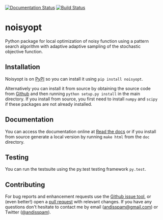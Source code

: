 [![Documentation Status](https://readthedocs.org/projects/noisyopt/badge/?version=latest)](http://noisyopt.readthedocs.io/en/latest/?badge=latest)
[![Build Status](https://travis-ci.org/andim/noisyopt.svg?branch=master)](https://travis-ci.org/andim/noisyopt)

# noisyopt

Python package for local optimization of noisy function using a pattern search algorithm with adaptive adaptive sampling of the stochastic objective function.

## Installation

Noisyopt is on [PyPI](https://pypi.python.org/pypi/noisyopt/) so you can install it using `pip install noisyopt`.

Alternatively you can install it from source by obtaining the source code from [Github](https://github.com/andim/noisyopt) and then running `python setup.py install` in the main directory. If you install from source, you first need to install `numpy` and `scipy` if these packages are not already installed.

## Documentation

You can access the documentation online at [Read the docs](http://noisyopt.readthedocs.io/en/latest/) or if you install from source generate a local version by running `make html` from the `doc` directory.

## Testing

You can run the testsuite using the py.test testing framework `py.test`.

## Contributing

For bug reports and enhancement requests use the [Github issue tool](http://github.com/andim/noisyopt/issues/new), or (even better!) open a [pull request](http://github.com/andim/noisyopt/pulls) with relevant changes. If you have any questions don't hesitate to contact me by email (andisspam@gmail.com) or Twitter ([@andisspam](http://twitter.com/andisspam)).
